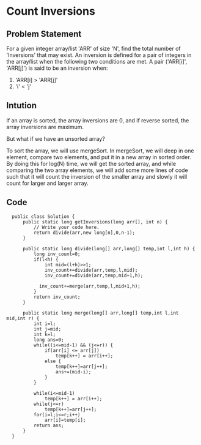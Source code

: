 <h1>Count Inversions</h1>
  
## Problem Statement
For a given integer array/list 'ARR' of size 'N', find the total number of 'Inversions' that may exist.
An inversion is defined for a pair of integers in the array/list when the following two conditions are met.
A pair ('ARR[i]', 'ARR[j]') is said to be an inversion when:

1. 'ARR[i] > 'ARR[j]' 
2. 'i' < 'j'

## Intution 
If an array is sorted, the array inversions are 0, and if reverse sorted, the array inversions are maximum.

But what if we have an unsorted array?

To sort the array, we will use mergeSort. In mergeSort, we will deep in one element, compare two elements, and put it in a new array in sorted order. By doing this for log(N) time, we will get the sorted array, and while comparing the two array elements, we will add some more lines of code such that it will count the inversion of the smaller array and slowly it will count for larger and larger array.

## Code
```
  public class Solution {
      public static long getInversions(long arr[], int n) {
          // Write your code here.
          return divide(arr,new long[n],0,n-1);
      }

      public static long divide(long[] arr,long[] temp,int l,int h) {
          long inv_count=0;
          if(l<h) {
              int mid=(l+h)>>1;
              inv_count+=divide(arr,temp,l,mid);
              inv_count+=divide(arr,temp,mid+1,h);

            inv_count+=merge(arr,temp,l,mid+1,h);
          }
          return inv_count;
      }

      public static long merge(long[] arr,long[] temp,int l,int mid,int r) {
          int i=l;
          int j=mid;
          int k=l;
          long ans=0;
          while((i<=mid-1) && (j<=r)) {
              if(arr[i] <= arr[j])
                  temp[k++] = arr[i++];
              else {
                  temp[k++]=arr[j++];
                  ans+=(mid-i);
              }
          }

          while(i<=mid-1)
              temp[k++] = arr[i++];
          while(j<=r)
              temp[k++]=arr[j++];
          for(i=l;i<=r;i++)
              arr[i]=temp[i];
          return ans;
      }
  }
```
